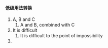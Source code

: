 #### 低级用法转换

1. A, B and C
   1. A and B, combined with C
2. It is difficult
   1. It is difficult to the point of impossibility
3. 


